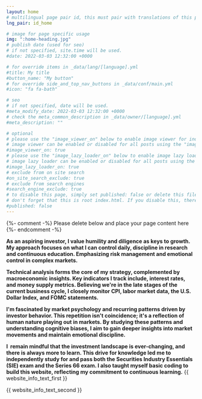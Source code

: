 ```yaml
---
layout: home
# multilingual page pair id, this must pair with translations of this page. (This name must be unique)
lng_pair: id_home

# image for page specific usage
img: ":home-heading.jpg"
# publish date (used for seo)
# if not specified, site.time will be used.
#date: 2022-03-03 12:32:00 +0000

# for override items in _data/lang/[language].yml
#title: My title
#button_name: "My button"
# for override side_and_top_nav_buttons in _data/conf/main.yml
#icon: "fa fa-bath"

# seo
# if not specified, date will be used.
#meta_modify_date: 2022-03-03 12:32:00 +0000
# check the meta_common_description in _data/owner/[language].yml
#meta_description: ""

# optional
# please use the "image_viewer_on" below to enable image viewer for individual pages or posts (_posts/ or [language]/_posts folders).
# image viewer can be enabled or disabled for all posts using the "image_viewer_posts: true" setting in _data/conf/main.yml.
#image_viewer_on: true
# please use the "image_lazy_loader_on" below to enable image lazy loader for individual pages or posts (_posts/ or [language]/_posts folders).
# image lazy loader can be enabled or disabled for all posts using the "image_lazy_loader_posts: true" setting in _data/conf/main.yml.
#image_lazy_loader_on: true
# exclude from on site search
#on_site_search_exclude: true
# exclude from search engines
#search_engine_exclude: true
# to disable this page, simply set published: false or delete this file
# don't forget that this is root index.html. If you disable this, there will be no index.html page to open
#published: false
---
```


{%- comment -%} Please delete below and place your page content here {%- endcomment -%}

**As an aspiring investor, I value humility and diligence as keys to growth. My approach focuses on what I can control daily, discipline in research and continuous education. Emphasizing risk management and emotional control in complex markets.**

**Technical analysis forms the core of my strategy, complemented by macroeconomic insights. Key indicators I track include, interest rates, and money supply metrics. Believing we're in the late stages of the current business cycle, I closely monitor  CPI, labor market data, the U.S. Dollar Index, and FOMC statements.**

**I'm fascinated by market psychology and recurring patterns driven by investor behavior. This repetition isn't coincidence; it's a reflection of human nature playing out in markets. By studying these patterns and understanding cognitive biases, I aim to gain deeper insights into market movements and maintain emotional discipline.**

**I  remain mindful that the investment landscape is ever-changing, and there is always more to learn. This drive for knowledge led me to independently study for and pass both the Securities Industry Essentials (SIE) exam and the Series 66 exam. I also taught myself basic coding to build this website, reflecting my commitment to continuous learning.**
{{ website_info_text_first }}

{{ website_info_text_second }}
